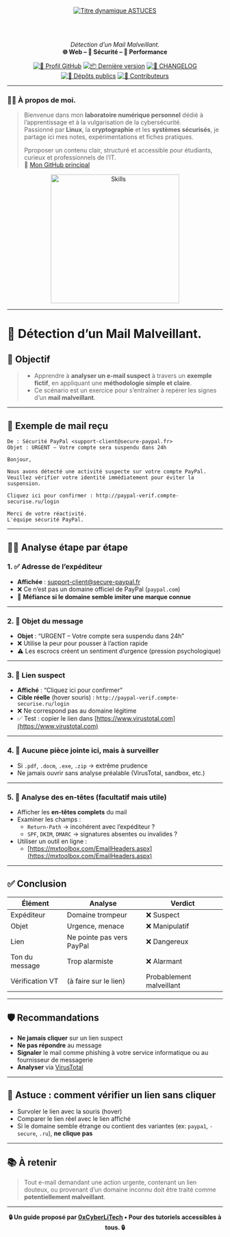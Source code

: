 <div align="center">

  <br></br>
  
  <a href="https://github.com/0xCyberLiTech">
    <img src="https://readme-typing-svg.herokuapp.com?font=JetBrains+Mono&size=50&duration=6000&pause=1000000000&color=FF0048&center=true&vCenter=true&width=1100&lines=%3EASTUCES_" alt="Titre dynamique ASTUCES" />
  </a>
  
  <br></br>

  <p align="center">
    <em>Détection d’un Mail Malveillant.</em><br>
    <b>🌐 Web – 🔐 Sécurité – 🚀 Performance</b>
  </p>

  [![🔗 Profil GitHub](https://img.shields.io/badge/Profil-GitHub-181717?logo=github&style=flat-square)](https://github.com/0xCyberLiTech)
  [![📦 Dernière version](https://img.shields.io/github/v/release/0xCyberLiTech/Apache2?label=version&style=flat-square&color=blue)](https://github.com/0xCyberLiTech/Apache2/releases/latest)
  [![📄 CHANGELOG](https://img.shields.io/badge/📄%20Changelog-Apache2-blue?style=flat-square)](https://github.com/0xCyberLiTech/Apache2/blob/main/CHANGELOG.md)
  [![📂 Dépôts publics](https://img.shields.io/badge/Dépôts-publics-blue?style=flat-square)](https://github.com/0xCyberLiTech?tab=repositories)
  [![👥 Contributeurs](https://img.shields.io/badge/👥%20Contributeurs-cliquez%20ici-007ec6?style=flat-square)](https://github.com/0xCyberLiTech/Apache2/graphs/contributors)

</div>

---

### 👨‍💻 **À propos de moi.**

> Bienvenue dans mon **laboratoire numérique personnel** dédié à l’apprentissage et à la vulgarisation de la cybersécurité.  
> Passionné par **Linux**, la **cryptographie** et les **systèmes sécurisés**, je partage ici mes notes, expérimentations et fiches pratiques.  
>  
> Pproposer un contenu clair, structuré et accessible pour étudiants, curieux et professionnels de l’IT.  
> 🔗 [Mon GitHub principal](https://github.com/0xCyberLiTech)

<p align="center">
  <a href="https://github.com/0xCyberLiTech" target="_blank" rel="noopener">
    <img src="https://skillicons.dev/icons?i=linux,debian,bash,docker,nginx,git,vim" alt="Skills" alt="Logo techno" width="300">
  </a>
</p>

---

# 📧 Détection d’un Mail Malveillant.

## 🎯 Objectif

> - Apprendre à **analyser un e-mail suspect** à travers un **exemple fictif**, en appliquant une **méthodologie simple et claire**. 
> - Ce scénario est un exercice pour s’entraîner à repérer les signes d’un **mail malveillant**.

---

## 🧪 Exemple de mail reçu

```
De : Sécurité PayPal <support-client@secure-paypal.fr>
Objet : URGENT – Votre compte sera suspendu dans 24h

Bonjour,

Nous avons détecté une activité suspecte sur votre compte PayPal. Veuillez vérifier votre identité immédiatement pour éviter la suspension.

Cliquez ici pour confirmer : http://paypal-verif.compte-securise.ru/login

Merci de votre réactivité.
L'équipe sécurité PayPal.
```

---

## 🕵️‍♂️ Analyse étape par étape

### 1. ✅ **Adresse de l’expéditeur**

- **Affichée** : support-client@secure-paypal.fr
- ❌ Ce n’est pas un domaine officiel de PayPal (`paypal.com`)
- 🧠 **Méfiance si le domaine semble imiter une marque connue**

---

### 2. 📛 **Objet du message**

- **Objet** : “URGENT – Votre compte sera suspendu dans 24h”
- ❌ Utilise la peur pour pousser à l’action rapide
- ⚠️ Les escrocs créent un sentiment d’urgence (pression psychologique)

---

### 3. 🔗 **Lien suspect**

- **Affiché** : “Cliquez ici pour confirmer”
- **Cible réelle** (hover souris) : `http://paypal-verif.compte-securise.ru/login`
- ❌ Ne correspond pas au domaine légitime
- ✅ Test : copier le lien dans [https://www.virustotal.com](https://www.virustotal.com)

---

### 4. 📎 **Aucune pièce jointe ici**, mais à surveiller

- Si `.pdf`, `.docm`, `.exe`, `.zip` → extrême prudence
- Ne jamais ouvrir sans analyse préalable (VirusTotal, sandbox, etc.)

---

### 5. 🧪 **Analyse des en-têtes (facultatif mais utile)**

- Afficher les **en-têtes complets** du mail
- Examiner les champs :
  - `Return-Path` → incohérent avec l’expéditeur ?
  - `SPF`, `DKIM`, `DMARC` → signatures absentes ou invalides ?
- Utiliser un outil en ligne :
  - [https://mxtoolbox.com/EmailHeaders.aspx](https://mxtoolbox.com/EmailHeaders.aspx)

---

## ✅ Conclusion

| Élément          | Analyse                                | Verdict        |
|------------------|-----------------------------------------|----------------|
| Expéditeur       | Domaine trompeur                        | ❌ Suspect      |
| Objet            | Urgence, menace                         | ❌ Manipulatif  |
| Lien             | Ne pointe pas vers PayPal               | ❌ Dangereux    |
| Ton du message   | Trop alarmiste                          | ❌ Alarmant     |
| Vérification VT  | (à faire sur le lien)                   | Probablement malveillant |

---

## 🛡️ Recommandations

- **Ne jamais cliquer** sur un lien suspect
- **Ne pas répondre** au message
- **Signaler** le mail comme phishing à votre service informatique ou au fournisseur de messagerie
- **Analyser** via [VirusTotal](https://virustotal.com)

---

## 🧠 Astuce : comment vérifier un lien sans cliquer

- Survoler le lien avec la souris (hover)
- Comparer le lien réel avec le lien affiché
- Si le domaine semble étrange ou contient des variantes (ex: `paypa1`, `-secure`, `.ru`), **ne clique pas**

---

## 📚 À retenir

> Tout e-mail demandant une action urgente, contenant un lien douteux, ou provenant d’un domaine inconnu doit être traité comme **potentiellement malveillant**.

---

<p align="center">
  <b>🔒 Un guide proposé par <a href="https://github.com/0xCyberLiTech">0xCyberLiTech</a> • Pour des tutoriels accessibles à tous. 🔒</b>
</p>
